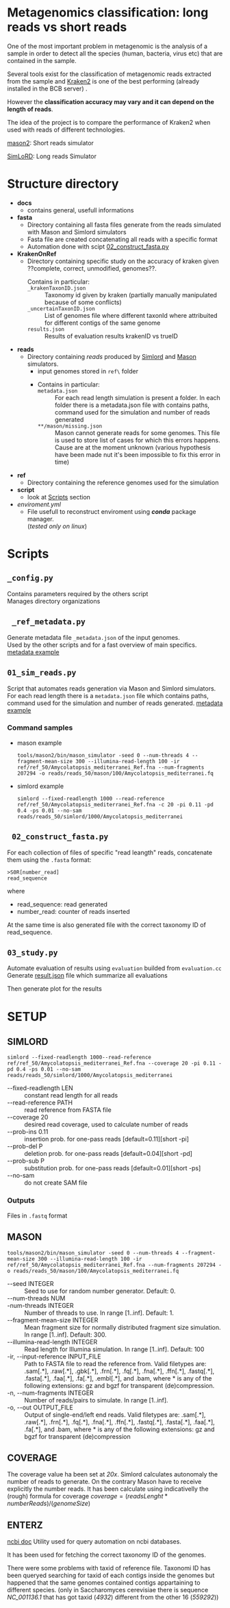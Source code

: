 <!---
<style>
h1{
    font-weight: bold
}
dt>code{
    font-weight: bold;
    margin-left: 1em
}
h2>code{
    font-weight: bold;
}
dd {
    margin-left: 3em
}
code {
  white-space : pre-wrap !important;
}
href > code{
    font-weight: bold
}
</style>
<title>Project 8 -- BioInformatics -- Andriolo M., Pisacreta G.</title>
--->



# Metagenomics classification: long reads vs short reads

One of the most important problem in metagenomic is the analysis of a sample in order to detect all the species (human,
bacteria, virus etc) that are contained in the sample.

Several tools exist for the classification of metagenomic reads extracted from the sample
and [Kraken2](https://ccb.jhu.edu/software/kraken2/) is one of the best performing (already installed in the BCB server)
.

However the __classification accuracy may vary and it can depend on the length of reads__.

The idea of the project is to compare the performance of Kraken2 when used with reads of different technologies.

[mason2](https://github.com/seqan/seqan/tree/master/apps/mason2):
Short reads simulator

[SimLoRD](https://bitbucket.org/genomeinformatics/simlord/src/master/):
Long reads Simulator

# Structure directory

* **docs**
    * contains general, usefull informations
* **fasta**
    * Directory containing all fasta files generate from the reads simulated with Mason and Simlord simulators
    * Fasta file are created concatenating all reads with a specific format
    * Automation done with scipt [02_construct_fasta.py](#s02)
* **KrakenOnRef**
    * Directory containing specific study on the accuracy of kraken given ??complete, correct, unmodified,
      genomes??.<br>
      <dl> Contains in particular:
          <dt><code>_krakenTaxonID.json</code></dt>
          <dd>Taxonomy id given by kraken (partially manually manipulated because of some conflicts)</dd>
          <dt><code>_uncertainTaxonID.json</code></dt>
          <dd>List of genomes file where different taxonId where attribuited for different contigs of the same genome</dd>
          <dt><code>results.json</code></dt>
          <dd>Results of evaluation results krakenID vs trueID</dd>
      </dl>
* **reads**
    * Directory containing _reads_ produced by [Simlord]() and [Mason]() simulators.
        * input genomes stored in ` ref\ ` folder <br>
        * <dl> Contains in particular:
            <dt><code>metadata.json</code></dt>
            <dd>For each read length simulation is present a folder. In each folder there is a metadata.json file with contains paths, command used for the simulation and number of reads generated </dd>
            <dt><code>**/mason/missing.json</code></dt>
            <dd>Mason cannot generate reads for some genomes. This file is used to store list of cases for which this errors happens. Cause are at the moment unknown (various hypothesis have been made nut it's been impossible to fix this error in time)</dd>
          </dl>
* **ref**
    * Directory containing the reference genomes used for the simulation
* **script**
  * look at [Scripts](#scripts) section
* *enviroment.yml*
    * File usefull to reconstruct enviroment using ***conda*** package manager. <br> (_tested only on linux_)


<h1 id="scripts">Scripts</h1>

## <code>_config.py</code>
<!--[Link to script](script/_config.py)-->

Contains parameters required by the others script<br>
Manages directory organizations

<h2 id="mtdt"><code> _ref_metadata.py </code></h2>
<!--[Link to script](script/_ref_metadata.py)-->

Generate metadata file `_metadata.json`  of the input genomes.<br> Used by the other scripts and for a fast overview of main specifics. 
[metadata example](ref/ref_50/_metadata.json)

<h2 id="s01"><code>01_sim_reads.py</code></h2>
<!--[Link to script](script/01_sim_reads.py)-->

Script that automates reads generation via Mason and Simlord simulators.  <br>
For each read length there is a `metadata.json` file which contains paths, command used for the simulation and number of reads generated. [metadata example](reads/reads_50/mason/100/metadata.json)

### Command samples
* mason example
    ```commandline
    tools/mason2/bin/mason_simulator -seed 0 --num-threads 4 --fragment-mean-size 300 --illumina-read-length 100 -ir ref/ref_50/Amycolatopsis_mediterranei_Ref.fna --num-fragments 207294 -o reads/reads_50/mason/100/Amycolatopsis_mediterranei.fq
    ```
* simlord example
    ```commandline
    simlord --fixed-readlength 1000 --read-reference ref/ref_50/Amycolatopsis_mediterranei_Ref.fna -c 20 -pi 0.11 -pd 0.4 -ps 0.01 --no-sam reads/reads_50/simlord/1000/Amycolatopsis_mediterranei
    ```

<h2 id="s02"><code> 02_construct_fasta.py</code></h2>

<!--[Link to script](script/02_construct_fasta.py)-->

For each collection of files of specific "read leangth" reads, concatenate them using the `.fasta` format:

```text
>S0R[number_read] 
read_sequence
```
where  
- read_sequence: read generated 
- number_read: counter of reads inserted

At the same time is also generated file with the correct taxonomy ID of read_sequence.

<h2 id="s03"><code>03_study.py</code></h2>
<!--[Link ot script](script/03_study.py)-->

Automate evaluation of results using `evaluation` builded from `evaluation.cc` 
Generate [result.json](results/results_50/results.json) file which summarize all evaluations

Then generate plot for the results




# SETUP

## SIMLORD
```commandline
simlord --fixed-readlength 1000--read-reference ref/ref_50/Amycolatopsis_mediterranei_Ref.fna --coverage 20 -pi 0.11 -pd 0.4 -ps 0.01 --no-sam reads/reads_50/simlord/1000/Amycolatopsis_mediterranei
```
<dl>
    <dt>--fixed-readlength LEN</dt>
    <dd>constant read length for all reads</dd>
    <dt>--read-reference PATH</dt>
    <dd>read reference from FASTA file</dd>
    <dt>--coverage 20</dt>
    <dd>desired read coverage, used to calculate number of reads</dd>
    <dt></dt>
     <dt>--prob-ins 0.11</dt>
    <dd>insertion prob. for one-pass reads [default=0.11][short -pi]</dd>
     <dt>--prob-del P</dt>
    <dd>deletion prob. for one-pass reads [default=0.04][short -pd]</dd>
     <dt>--prob-sub P</dt>
    <dd>substitution prob. for one-pass reads [default=0.01][short -ps]</dd>
    <dt>--no-sam</dt>
    <dd>do not create SAM file</dd>
</dl>

### Outputs
Files in `.fastq` format

## MASON
```commandline
tools/mason2/bin/mason_simulator -seed 0 --num-threads 4 --fragment-mean-size 300 --illumina-read-length 100 -ir ref/ref_50/Amycolatopsis_mediterranei_Ref.fna --num-fragments 207294 -o reads/reads_50/mason/100/Amycolatopsis_mediterranei.fq
```
<dl>
    <dt> --seed INTEGER</dt>
    <dd> Seed to use for random number generator. Default: 0. </dd>
    <dt> --num-threads NUM</dt>
    <dt>-num-threads INTEGER</dt>
    <dd>Number of threads to use. In range [1..inf]. Default: 1.</dd>
    <dt>--fragment-mean-size INTEGER</dt>
    <dd> Mean fragment size for normally distributed fragment size simulation. In range [1..inf]. Default: 300.</dd>
    <dt>--illumina-read-length INTEGER</dt>
    <dd> Read length for Illumina simulation. In range [1..inf]. Default: 100</dd>
    <dt>-ir, --input-reference INPUT_FILE</dt>
    <dd>Path to FASTA file to read the reference from. Valid filetypes are: .sam[.*], .raw[.*], .gbk[.*], .frn[.*], .fq[.*], .fna[.*], .ffn[.*], .fastq[.*], .fasta[.*], .faa[.*], .fa[.*], .embl[.*], and .bam, where * is any of the following extensions: gz and bgzf for transparent (de)compression.</dd>
    <dt>-n, --num-fragments INTEGER</dt>
    <dd>Number of reads/pairs to simulate. In range [1..inf].</dd>
    <dt>-o, --out OUTPUT_FILE</dt>
    <dd> Output of single-end/left end reads. Valid filetypes are: .sam[.*], .raw[.*], .frn[.*], .fq[.*], .fna[.*], .ffn[.*], .fastq[.*], .fasta[.*], .faa[.*], .fa[.*], and .bam, where * is any of the following extensions: gz and bgzf for transparent (de)compression </dd>
</dl>

## COVERAGE
The coverage value ha been set at _20x_.
Simlord calculates autonomaly the number of reads to generate.
On the contrary Mason have to receive explicitly the number reads. It has been calculate using indicativelly the (rough) formula for coverage $coverage=(readsLenght*numberReads)/(genomeSize)$

## ENTERZ

[ncbi doc](https://www.ncbi.nlm.nih.gov/books/NBK179288/)
Utility used for query automation on ncbi databases.

It has been used for fetching the correct taxonomy ID of the genomes.

There were some problems with taxid of reference file. Taxonomi ID has been queryed searching for taxid of each contigs inside the genomes but happened that the same genomes contained contigs appartaining to different species.
(only in Saccharomyces cerevisiae there is sequence _NC_001136.1_ that has got taxid (_4932_) different from the other 16 (_559292_))


